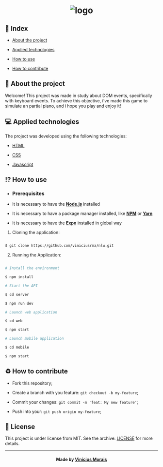 <h1  align="center">
  <img src="https://i.ibb.co/cJKvXHf/logo.png" alt="logo" border="0">
</h1>
  
## 📍 Index

- [About the project](#About)

- [Applied technologies](#applied-technologies)

- [How to use](#how-to-use)

- [How to contribute](#hot-to-contribute)
  
<a  id="about"></a>

## 📑 About the project

Welcome! 
This project was made in study about DOM events, specifically with keyboard events. 
To achieve this objective, i've made this game to simulate an partial piano, and i hope you play and enjoy it!

<a  id="applied-technologies"></a>

## 💻 Applied technologies

The project was developed using the following technologies:

- [HTML](https://developer.mozilla.org/pt-BR/docs/Web/HTML)

- [CSS](https://developer.mozilla.org/pt-BR/docs/Web/CSS/)

- [Javascript](https://developer.mozilla.org/pt-BR/docs/Aprender/JavaScript)

<a  id="how-to-use"></a>

## ⁉ How to use

- ### **Prerequisites**

- It is necessary to have the **[Node.js](https://nodejs.org/en/)** installed

- It is necessary to have a package manager installed, like **[NPM](https://www.npmjs.com/)** or **[Yarn](https://yarnpkg.com/)**

- It is necessary to have the **[Expo](https://expo.io/)** installed in global way

1. Cloning the application:

```sh

$ git clone https://github.com/viniciusrma/nlw.git

```

2. Running the Application:

```sh

# Install the environment

$ npm install

# Start the API

$ cd server

$ npm run dev

# Launch web application

$ cd web

$ npm start

# Launch mobile application

$ cd mobile

$ npm start

```

<a  id="hot-to-contribute"></a>

## ♻️ How to contribute

- Fork this repository;

- Create a branch with you feature: `git checkout -b my-feature`;

- Commit your changes: `git commit -m 'feat: My new feature'`;

- Push into your: `git push origin my-feature`;

## 📝 License

This project is under license from MIT. See the archive: [LICENSE](license.md) for more details.

---

<h4  align="center">

Made by <a  href="https://www.linkedin.com/in/viniciusrma/"  target="_blank">Vinícius Morais</a>

</h4>